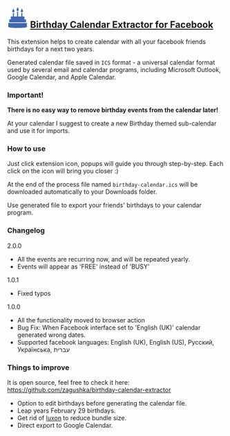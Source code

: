 ## ![Birthday Calendar Extractor for Facebook](public/icons/icon.48.png) [Birthday Calendar Extractor for Facebook](https://chrome.google.com/webstore/detail/birthday-calendar-extract/imielmggcccenhgncmpjlehemlinhjjo)

This extension helps to create calendar with all your facebook friends birthdays for a next two years.

Generated calendar file saved in `ICS` format - a universal calendar format used by several email and calendar programs, including Microsoft Outlook, Google Calendar, and Apple Calendar.

### Important!
**There is no easy way to remove birthday events from the calendar later!**

At your calendar I suggest to create a new Birthday themed sub-calendar and use it for imports. 

### How to use
Just click extension icon, popups will guide you through step-by-step. Each click on the icon will bring you closer :)

At the end of the process file named `birthday-calendar.ics` will be downloaded automatically to your Downloads folder.

Use generated file to export your friends' birthdays to your calendar program.

### Changelog
2.0.0
- All the events are recurring now, and will be repeated yearly. 
- Events will appear as 'FREE' instead of 'BUSY'

1.0.1
- Fixed typos

1.0.0
- All the functionality moved to browser action
- Bug Fix: When Facebook interface set to 'English (UK)' calendar generated wrong dates.
- Supported facebook languages: English (UK), English (US), Русский, Українська, עברית

### Things to improve
It is open source, feel free to check it here: https://github.com/zagushka/birthday-calendar-extractor
* Option to edit birthdays before generating the calendar file.
* Leap years February 29 birthdays.
* Get rid of [luxon](https://moment.github.io/luxon/) to reduce bundle size.
* Direct export to Google Calendar.

